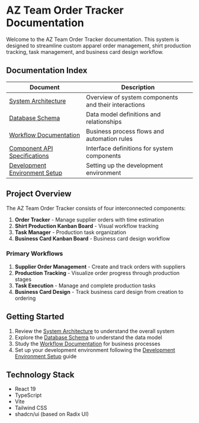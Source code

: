# AZ Team Order Tracker Documentation

Welcome to the AZ Team Order Tracker documentation. This system is designed to streamline custom apparel order management, shirt production tracking, task management, and business card design workflow.

## Documentation Index

| Document | Description |
|----------|-------------|
| [System Architecture](./system-architecture.md) | Overview of system components and their interactions |
| [Database Schema](./database-schema.md) | Data model definitions and relationships |
| [Workflow Documentation](./workflow-documentation.md) | Business process flows and automation rules |
| [Component API Specifications](./component-api-specifications.md) | Interface definitions for system components |
| [Development Environment Setup](./development-environment-setup.md) | Setting up the development environment |

## Project Overview

The AZ Team Order Tracker consists of four interconnected components:

1. **Order Tracker** - Manage supplier orders with time estimation
2. **Shirt Production Kanban Board** - Visual workflow tracking
3. **Task Manager** - Production task organization
4. **Business Card Kanban Board** - Business card design workflow

### Primary Workflows

1. **Supplier Order Management** - Create and track orders with suppliers
2. **Production Tracking** - Visualize order progress through production stages
3. **Task Execution** - Manage and complete production tasks
4. **Business Card Design** - Track business card design from creation to ordering

## Getting Started

1. Review the [System Architecture](./system-architecture.md) to understand the overall system
2. Explore the [Database Schema](./database-schema.md) to understand the data model
3. Study the [Workflow Documentation](./workflow-documentation.md) for business processes
4. Set up your development environment following the [Development Environment Setup](./development-environment-setup.md) guide

## Technology Stack

- React 19
- TypeScript
- Vite
- Tailwind CSS
- shadcn/ui (based on Radix UI)